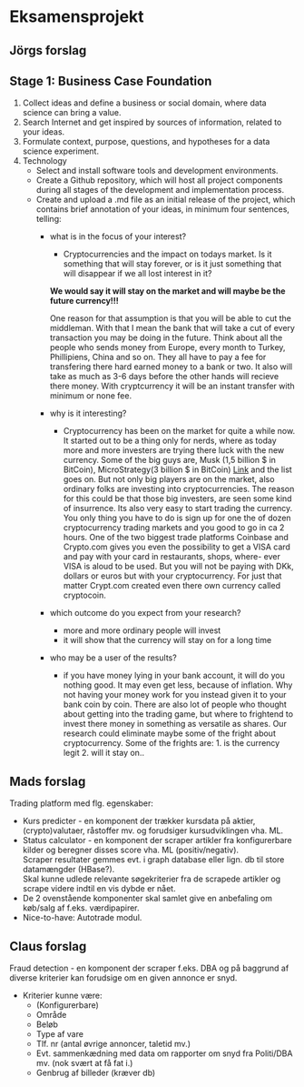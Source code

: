 # Eksamensprojekt

## Jörgs forslag
## Stage 1: Business Case Foundation

1. Collect ideas and define a business or social domain, where data science can bring a value.
2. Search Internet and get inspired by sources of information, related to your ideas.
3. Formulate context, purpose, questions, and hypotheses for a data science experiment.
4. Technology
    - Select and install software tools and development environments.
    - Create a Github repository, which will host all project components during all stages of the development and implementation process.
    - Create and upload a .md file as an initial release of the project, which contains brief 
    annotation of your ideas, in minimum four sentences, telling:
        - what is in the focus of your interest?
            - Cryptocurrencies and the impact on todays market. Is it something that will stay forever, or is it just something that will disappear if we all lost interest in it?

            **We would say it will stay on the market and will maybe be the future currency!!!**

            One reason for that assumption is that you will be able to cut the middleman. With that I mean the bank that will take a cut of every transaction you may be doing in the future. Think about all the people who sends money from Europe, every month to Turkey, Phillipiens, China and so on. They all have to pay a fee for transfering there hard earned money to a bank or two. It also will take as much as 3-6 days before the other hands will recieve there money. With cryptcurrency it will be an instant transfer with minimum or none fee.
        - why is it interesting?
            - Cryptocurrency has been on the market for quite a while now. It started out to be a thing only for nerds, where as today more and more investers are trying there luck with the new currency. Some of the big guys are, Musk (1,5 billion $ in BitCoin), MicroStrategy(3 billion $ in BitCoin) [Link](https://decrypt.co/47061/public-companies-biggest-bitcoin-portfolios) and the list goes on. But not only big players are on the market, also ordinary folks are investing into cryptocurrencies. The reason for this could be that those big investers, are seen some kind of insurrence. Its also very easy to start trading the currency. You only thing you have to do is sign up for one the of dozen cryptocurrency trading markets and you good to go in ca 2 hours. 
            One of the two biggest trade platforms Coinbase and Crypto.com gives you even the possibility to get a VISA card and pay with your card in restaurants, shops, where- ever VISA is aloud to be used. But you will not be paying with DKk, dollars or euros but with your cryptocurrency. For just that matter Crypt.com created even there own currency called cryptocoin.  
        - which outcome do you expect from your research?
            - more and more ordinary people will invest
            - it will show that the currency will stay on for a long time
        - who may be a user of the results?
            - if you have money lying in your bank account, it will do you nothing good. It may even get less, because of inflation. Why not having your money work for you instead given it to your bank coin by coin. There are also lot of people who thought about getting into the trading game, but where to frightend to invest there money in something as versatile as shares. 
            Our research could eliminate maybe some of the fright about cryptocurrency. Some of the frights are: 1. is the currency legit 2. will it stay on..
           
## Mads forslag  
  Trading platform med flg. egenskaber:  
   * Kurs predicter - en komponent der trækker kursdata på aktier, (crypto)valutaer, råstoffer mv. og forudsiger kursudviklingen vha. ML.  
   * Status calculator - en komponent der scraper artikler fra konfigurerbare kilder og beregner disses score vha. ML (positiv/negativ).  
   Scraper resultater gemmes evt. i graph database eller lign. db til store datamængder (HBase?).  
   Skal kunne udlede relevante søgekriterier fra de scrapede artikler og scrape videre indtil en vis dybde er nået.
  * De 2 ovenstående komponenter skal samlet give en anbefaling om køb/salg af f.eks. værdipapirer.
  * Nice-to-have: Autotrade modul.
## Claus forslag  
  Fraud detection - en komponent der scraper f.eks. DBA og på baggrund af diverse kriterier kan forudsige om en given annonce er snyd.
  - Kriterier kunne være:
    - (Konfigurerbare)
    - Område
    - Beløb
    - Type af vare
    - Tlf. nr (antal øvrige annoncer, taletid mv.)
    - Evt. sammenkædning med data om rapporter om snyd fra Politi/DBA mv. (nok svært at få fat i.)
    - Genbrug af billeder (kræver db)
